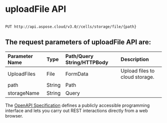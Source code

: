 # **uploadFile API**

 

```bash

PUT http://api.aspose.cloud/v3.0//cells/storage/file/{path}

```

## The request parameters of **uploadFile** API are: 

| Parameter Name | Type | Path/Query String/HTTPBody | Description | 
| :- | :- | :- |:- | 
|UploadFiles|File|FormData|Upload files to cloud storage.|
|path|String|Path||
|storageName|String|Query||


The [OpenAPI Specification](https://reference.aspose.cloud/cells/#/FileController/UploadFile) defines a publicly accessible programming interface and lets you carry out REST interactions directly from a web browser.
